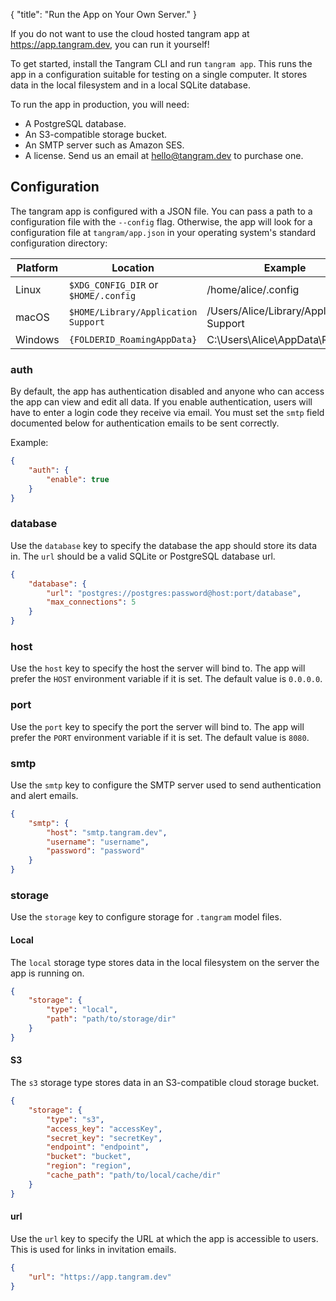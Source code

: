 {
"title": "Run the App on Your Own Server."
}

If you do not want to use the cloud hosted tangram app at https://app.tangram.dev, you can run it yourself!

To get started, install the Tangram CLI and run `tangram app`. This runs the app in a configuration suitable for testing on a single computer. It stores data in the local filesystem and in a local SQLite database.

To run the app in production, you will need:

- A PostgreSQL database.
- An S3-compatible storage bucket.
- An SMTP server such as Amazon SES.
- A license. Send us an email at hello@tangram.dev to purchase one.

## Configuration

The tangram app is configured with a JSON file. You can pass a path to a configuration file with the `--config` flag. Otherwise, the app will look for a configuration file at `tangram/app.json` in your operating system's standard configuration directory:

| Platform | Location                             | Example                                  |
| -------- | ------------------------------------ | ---------------------------------------- |
| Linux    | `$XDG_CONFIG_DIR` or `$HOME/.config` | /home/alice/.config                      |
| macOS    | `$HOME/Library/Application Support`  | /Users/Alice/Library/Application Support |
| Windows  | `{FOLDERID_RoamingAppData}`          | C:\Users\Alice\AppData\Roaming           |

### auth

By default, the app has authentication disabled and anyone who can access the app can view and edit all data. If you enable authentication, users will have to enter a login code they receive via email. You must set the `smtp` field documented below for authentication emails to be sent correctly.

Example:

```json
{
	"auth": {
		"enable": true
	}
}
```

### database

Use the `database` key to specify the database the app should store its data in. The `url` should be a valid SQLite or PostgreSQL database url.

```json
{
	"database": {
		"url": "postgres://postgres:password@host:port/database",
		"max_connections": 5
	}
}
```

### host

Use the `host` key to specify the host the server will bind to. The app will prefer the `HOST` environment variable if it is set. The default value is `0.0.0.0`.

### port

Use the `port` key to specify the port the server will bind to. The app will prefer the `PORT` environment variable if it is set. The default value is `8080`.

### smtp

Use the `smtp` key to configure the SMTP server used to send authentication and alert emails.

```json
{
	"smtp": {
		"host": "smtp.tangram.dev",
		"username": "username",
		"password": "password"
	}
}
```

### storage

Use the `storage` key to configure storage for `.tangram` model files.

#### Local

The `local` storage type stores data in the local filesystem on the server the app is running on.

```json
{
	"storage": {
		"type": "local",
		"path": "path/to/storage/dir"
	}
}
```

#### S3

The `s3` storage type stores data in an S3-compatible cloud storage bucket.

```json
{
	"storage": {
		"type": "s3",
		"access_key": "accessKey",
		"secret_key": "secretKey",
		"endpoint": "endpoint",
		"bucket": "bucket",
		"region": "region",
		"cache_path": "path/to/local/cache/dir"
	}
}
```

#### url

Use the `url` key to specify the URL at which the app is accessible to users. This is used for links in invitation emails.

```json
{
	"url": "https://app.tangram.dev"
}
```
